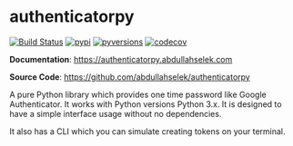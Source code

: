 # authenticatorpy

[![Build Status](https://github.com/abdullahselek/authenticatorpy/workflows/authenticatorpy%20ci/badge.svg)](https://github.com/abdullahselek/authenticatorpy/actions)
[![pypi](https://img.shields.io/pypi/v/authenticatorpy.svg)](https://pypi.python.org/pypi/authenticatorpy/)
[![pyversions](https://img.shields.io/pypi/pyversions/authenticatorpy.svg)](https://pypi.org/project/authenticatorpy)
[![codecov](https://codecov.io/gh/abdullahselek/authenticatorpy/branch/master/graph/badge.svg)](https://codecov.io/gh/abdullahselek/authenticatorpy)


**Documentation**: <a href="https://authenticatorpy.abdullahselek.com" target="_blank">https://authenticatorpy.abdullahselek.com</a>

**Source Code**: <a href="https://github.com/abdullahselek/authenticatorpy" target="_blank">https://github.com/abdullahselek/authenticatorpy</a>

A pure Python library which provides one time password like Google Authenticator. It works with Python versions Python 3.x. It is designed to have a simple interface usage without no dependencies.

It also has a CLI which you can simulate creating tokens on your terminal.
